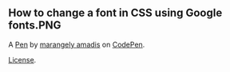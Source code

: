 How to change a font in CSS using Google fonts.PNG
--------------------------------------------------


A [Pen](https://codepen.io/marangely/pen/jyEEvM) by [marangely amadis](http://codepen.io/marangely) on [CodePen](http://codepen.io/).

[License](https://codepen.io/marangely/pen/jyEEvM/license).